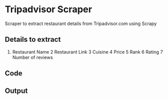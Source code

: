 # Tripadvisor Scraper
Scraper to extract restaurant details from Tripadvisor.com using Scrapy

## Details to extract
1. Restaurant Name
2 Restaurant Link
3 Cuisine
4 Price
5 Rank
6 Rating
7 Number of reviews

## Code


## Output
